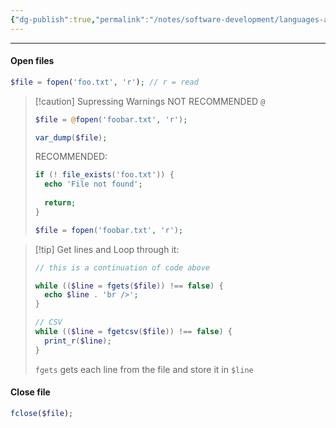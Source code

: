 ```yaml
---
{"dg-publish":true,"permalink":"/notes/software-development/languages-and-frameworks/web-development/backend/php/01-procedural/05-files/opening-and-closing-files/","tags":["programming","php","webdevelopment","backend"],"created":"2025-07-13T15:24:51.318+08:00"}
---
```



--- 
#### Open files
```php
$file = fopen('foo.txt', 'r'); // r = read
```

> [!caution] Supressing Warnings
> NOT RECOMMENDED
> `@`
> ```php
> $file = @fopen('foobar.txt', 'r');
> 
> var_dump($file);
> ```
> RECOMMENDED:
> ```PHP
> if (! file_exists('foo.txt')) {
> 	echo 'File not found';
> 	
> 	return;
> }
> 
> $file = fopen('foobar.txt', 'r');
> 
> ```

> [!tip] Get lines and Loop through it:
> 
> ```php
> // this is a continuation of code above
> 
> while (($line = fgets($file)) !== false) {
> 	echo $line . 'br />';
> }
> 
> // CSV
> while (($line = fgetcsv($file)) !== false) {
> 	print_r($line);
> }
> ```
> `fgets`  gets each line from the file and store it in `$line`

#### Close file
```php
fclose($file);
```